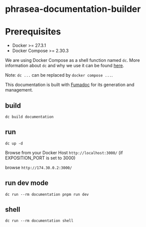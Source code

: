 # phrasea-documentation-builder

# Prerequisites
- Docker >= 27.3.1
- Docker Compose >= 2.30.3

We are using Docker Compose as a shell function named `dc`. More information about `dc` and why we use it can be found [here](https://github.com/alchemy-fr/Phraseanet#using-a-envlocal-method-for-custom-env-values).

Note: `dc ...` can be replaced by `docker compose ...`.

This documentation is built with [Fumadoc](https://fumadocs.vercel.app/) for its generation and management.


## build
```shell
dc build documentation
```

## run
```shell
dc up -d
```

Browse from your Docker Host `http://localhost:3000/` (if EXPOSITION_PORT is set to 3000)

browse `http://174.30.0.2:3000/`

## run dev mode
```shell
dc run --rm documentation pnpm run dev
```

## shell
```shell
dc run --rm documentation shell
```
